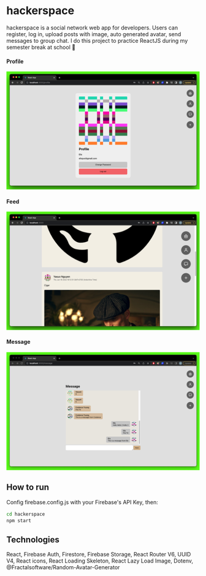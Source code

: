 # hackerspace

hackerspace is a social network web app for developers.
Users can register, log in, upload posts with image, auto generated avatar, send messages to group chat.
I do this project to practice ReactJS during my semester break at school 🤡
</br>
#### Profile
![Profile](./profile.png)
#### Feed
![Feed](./feed.png)
#### Message
![Message](./chat.png)
## How to run
Config firebase.config.js with your Firebase's API Key, then:
```bash
cd hackerspace
npm start
```

## Technologies
React, Firebase Auth, Firestore, Firebase Storage, React Router V6, UUID V4, React icons, React Loading Skeleton, React Lazy Load Image, Dotenv, @Fractalsoftware/Random-Avatar-Generator

